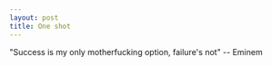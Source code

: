 ```yaml
---
layout: post
title: One shot
---
```


"Success is my only motherfucking option, failure's not" -- Eminem